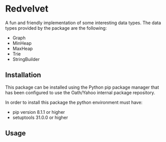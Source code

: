 # Redvelvet


A fun and friendly implementation of some interesting data types. The data types provided by the package are the following:
* Graph
* MinHeap
* MaxHeap
* Trie
* StringBuilder


## Installation

This package can be installed using the Python pip package manager that has been configured to use the Oath/Yahoo
internal package repository.

In order to install this package the python environment must have:

* pip version 8.1.1 or higher
* setuptools 31.0.0 or higher

##  Usage




                          
